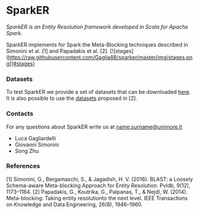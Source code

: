 # SparkER
_SparkER is an Entity Resolution framework developed in Scala for Apache Spark._

SparkER implements for Spark the Meta-Blocking techniques described in Simonini et al. [1] and Papadakis et al. [2].
[![stages](https://raw.githubusercontent.com/Gaglia88/sparker/master/img/stages.png](#stages)

### Datasets
To test SparkER we provide a set of datasets that can be downloaded [here](https://sourceforge.net/projects/sparker/files/). It is also possible to use the [datasets](https://sourceforge.net/projects/erframework/files/) proposed in [2].

### Contacts
For any questions about SparkER write us at name.surname@unimore.it
* Luca Gagliardelli
* Giovanni Simonini
* Song Zhu

### References
[1] Simonini, G., Bergamaschi, S., & Jagadish, H. V. (2016). BLAST: a Loosely Schema-aware Meta-blocking Approach for Entity Resolution. Pvldb, 9(12), 1173–1184.
[2] Papadakis, G., Koutrika, G., Palpanas, T., & Nejdl, W. (2014). Meta-blocking: Taking entity resolutionto the next level. IEEE Transactions on Knowledge and Data Engineering, 26(8), 1946–1960.
